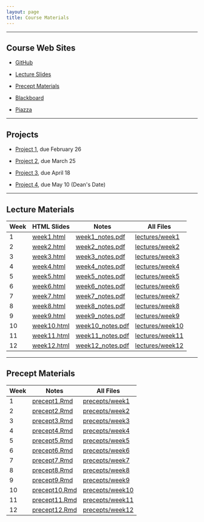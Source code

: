 ```yaml
---
layout: page
title: Course Materials
---
```


----

## Course Web Sites

- [GitHub](https://github.com/SML201)

- [Lecture Slides](https://github.com/SML201/lectures)

- [Precept Materials](https://github.com/SML201/precepts)

- [Blackboard](https://blackboard.princeton.edu/webapps/pu-courseredirect-bb_bb60/find.jsp?course_id=SML201_S2016)

- [Piazza](https://piazza.com/princeton/spring2016/sml201/home)


----

## Projects

- [Project 1](https://github.com/SML201/project1), due February 26

- [Project 2](https://github.com/SML201/project2), due March 25

- [Project 3](https://github.com/SML201/project3), due April 18

- [Project 4](https://github.com/SML201/project4), due May 10 (Dean's Date)

----

## Lecture Materials

Week | HTML Slides | Notes | All Files
-----|-------------| ----- | ----------
1 | [week1.html](http://sml201.github.io/lectures/week1/week1.html) | [week1_notes.pdf](http://sml201.github.io/lectures/week1/week1_notes.pdf) | [lectures/week1](https://github.com/SML201/lectures/tree/master/week1)
2 | [week2.html](http://sml201.github.io/lectures/week2/week2.html) | [week2_notes.pdf](http://sml201.github.io/lectures/week2/week2_notes.pdf) | [lectures/week2](https://github.com/SML201/lectures/tree/master/week2)
3 | [week3.html](http://sml201.github.io/lectures/week3/week3.html) | [week3_notes.pdf](http://sml201.github.io/lectures/week3/week3_notes.pdf) | [lectures/week3](https://github.com/SML201/lectures/tree/master/week3)
4 | [week4.html](http://sml201.github.io/lectures/week4/week4.html) | [week4_notes.pdf](http://sml201.github.io/lectures/week4/week4_notes.pdf) | [lectures/week4](https://github.com/SML201/lectures/tree/master/week4)
5 | [week5.html](http://sml201.github.io/lectures/week5/week5.html) | [week5_notes.pdf](http://sml201.github.io/lectures/week5/week5_notes.pdf) | [lectures/week5](https://github.com/SML201/lectures/tree/master/week5)
6 | [week6.html](http://sml201.github.io/lectures/week6/week6.html) | [week6_notes.pdf](http://sml201.github.io/lectures/week6/week6_notes.pdf) | [lectures/week6](https://github.com/SML201/lectures/tree/master/week6)
7 | [week7.html](http://sml201.github.io/lectures/week7/week7.html) | [week7_notes.pdf](http://sml201.github.io/lectures/week7/week7_notes.pdf) | [lectures/week7](https://github.com/SML201/lectures/tree/master/week7)
8 | [week8.html](http://sml201.github.io/lectures/week8/week8.html) | [week8_notes.pdf](http://sml201.github.io/lectures/week8/week8_notes.pdf) | [lectures/week8](https://github.com/SML201/lectures/tree/master/week8)
9 | [week9.html](http://sml201.github.io/lectures/week9/week9.html) | [week9_notes.pdf](http://sml201.github.io/lectures/week9/week9_notes.pdf) | [lectures/week9](https://github.com/SML201/lectures/tree/master/week9)
10 | [week10.html](http://sml201.github.io/lectures/week10/week10.html) | [week10_notes.pdf](http://sml201.github.io/lectures/week10/week10_notes.pdf) | [lectures/week10](https://github.com/SML201/lectures/tree/master/week10)
11 | [week11.html](http://sml201.github.io/lectures/week11/week11.html) | [week11_notes.pdf](http://sml201.github.io/lectures/week11/week11_notes.pdf) | [lectures/week11](https://github.com/SML201/lectures/tree/master/week11)
12 | [week12.html](http://sml201.github.io/lectures/week12/week12.html) | [week12_notes.pdf](http://sml201.github.io/lectures/week12/week12_notes.pdf) | [lectures/week12](https://github.com/SML201/lectures/tree/master/week12)

----

## Precept Materials

Week | Notes | All Files 
-----|-------|----------
1 | [precept1.Rmd](https://raw.githubusercontent.com/SML201/precepts/master/week1/precept1.Rmd) | [precepts/week1](https://github.com/SML201/precepts/tree/master/week1) 
2 | [precept2.Rmd](https://raw.githubusercontent.com/SML201/precepts/master/week2/precept2.Rmd) | [precepts/week2](https://github.com/SML201/precepts/tree/master/week2)
3 | [precept3.Rmd](https://raw.githubusercontent.com/SML201/precepts/master/week3/precept3.Rmd) | [precepts/week3](https://github.com/SML201/precepts/tree/master/week3)
4 | [precept4.Rmd](https://raw.githubusercontent.com/SML201/precepts/master/week4/precept4.Rmd) | [precepts/week4](https://github.com/SML201/precepts/tree/master/week4)
5 | [precept5.Rmd](https://raw.githubusercontent.com/SML201/precepts/master/week5/precept5.Rmd) | [precepts/week5](https://github.com/SML201/precepts/tree/master/week5)
6 | [precept6.Rmd](https://raw.githubusercontent.com/SML201/precepts/master/week6/precept6.Rmd) | [precepts/week6](https://github.com/SML201/precepts/tree/master/week6)
7 | [precept7.Rmd](https://raw.githubusercontent.com/SML201/precepts/master/week7/precept7.Rmd) | [precepts/week7](https://github.com/SML201/precepts/tree/master/week7)
8 | [precept8.Rmd](https://raw.githubusercontent.com/SML201/precepts/master/week8/precept8.Rmd) | [precepts/week8](https://github.com/SML201/precepts/tree/master/week8)
9 | [precept9.Rmd](https://raw.githubusercontent.com/SML201/precepts/master/week9/precept9.Rmd) | [precepts/week9](https://github.com/SML201/precepts/tree/master/week9)
10 | [precept10.Rmd](https://raw.githubusercontent.com/SML201/precepts/master/week10/precept10.Rmd) | [precepts/week10](https://github.com/SML201/precepts/tree/master/week10)
11 | [precept11.Rmd](https://raw.githubusercontent.com/SML201/precepts/master/week11/precept11.Rmd) | [precepts/week11](https://github.com/SML201/precepts/tree/master/week11)
12 | [precept12.Rmd](https://raw.githubusercontent.com/SML201/precepts/master/week12/precept12.Rmd) | [precepts/week12](https://github.com/SML201/precepts/tree/master/week12)

